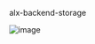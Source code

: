alx-backend-storage


![image](https://github.com/Charles130-Anderson/alx-backend-storage/assets/138807102/a9f19b2d-2c50-44a3-b167-58ff3832773b)
